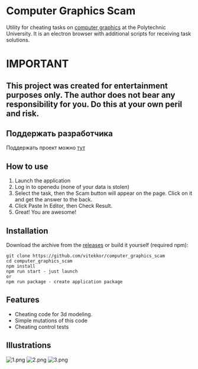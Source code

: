 # Computer Graphics Scam

Utility for cheating tasks on [computer graphics](https://openedu.ru/course/spbstu/COMPGR/) at the Polytechnic University. It is an electron browser with additional scripts for receiving task solutions.

# IMPORTANT

## This project was created for entertainment purposes only. The author does not bear any responsibility for you. Do this at your own peril and risk.

## Поддержать разработчика

Поддержать проект можно [тут](https://www.tinkoff.ru/cf/5RmrFwtJ4F9)

## How to use

1. Launch the application
2. Log in to openedu (none of your data is stolen)
3. Select the task, then the Scam button will appear on the page. Click on it and get the answer to the back. 
4. Click Paste In Editor, then Check Result.
5. Great! You are awesome!

## Installation

Download the archive from the [releases](https://github.com/vitekkor/computer_graphics_scam/releases/latest) or build it yourself (required npm):
```
git clone https://github.com/vitekkor/computer_graphics_scam
cd computer_graphics_scam
npm install
npm run start - just launch
or
npm run package - create application package
```
## Features
* Cheating code for 3d modeling.
* Simple mutations of this code
* Cheating control tests
## Illustrations

![1.png](https://github.com/vitekkor/computer_graphics_scam/blob/master/images/1.png?raw=true)
![2.png](https://github.com/vitekkor/computer_graphics_scam/blob/master/images/2.png?raw=true)
![3.png](https://github.com/vitekkor/computer_graphics_scam/blob/master/images/3.png?raw=true)

